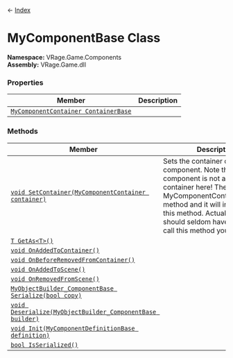 ← [Index](index.md)
# MyComponentBase Class
**Namespace:** VRage.Game.Components  
**Assembly:** VRage.Game.dll  
### Properties
|Member|Description|
|---|---|
|[`MyComponentContainer ContainerBase`](VRage.Game.Components.ContainerBase.md)||
### Methods
|Member|Description|
|---|---|
|[`void SetContainer(MyComponentContainer container)`](VRage.Game.Components.SetContainer.md)|Sets the container of this component. Note that the component is not added to the container here! Therefore, use MyComponentContainer.Add(...) method and it will in turn call this method. Actually, you should seldom have the need to call this method yourself.|
|[`T GetAs<T>()`](VRage.Game.Components.GetAs.md)||
|[`void OnAddedToContainer()`](VRage.Game.Components.OnAddedToContainer.md)||
|[`void OnBeforeRemovedFromContainer()`](VRage.Game.Components.OnBeforeRemovedFromContainer.md)||
|[`void OnAddedToScene()`](VRage.Game.Components.OnAddedToScene.md)||
|[`void OnRemovedFromScene()`](VRage.Game.Components.OnRemovedFromScene.md)||
|[`MyObjectBuilder_ComponentBase Serialize(bool copy)`](VRage.Game.Components.Serialize.md)||
|[`void Deserialize(MyObjectBuilder_ComponentBase builder)`](VRage.Game.Components.Deserialize.md)||
|[`void Init(MyComponentDefinitionBase definition)`](VRage.Game.Components.Init.md)||
|[`bool IsSerialized()`](VRage.Game.Components.IsSerialized.md)||
